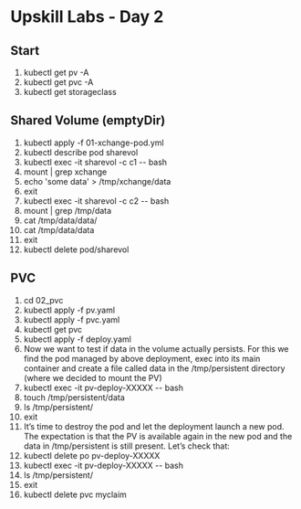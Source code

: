 # Upskill Labs - Day 2

## Start

1. kubectl get pv -A
2. kubectl get pvc -A
3. kubectl get storageclass

## Shared Volume (emptyDir)

1. kubectl apply -f 01-xchange-pod.yml
2. kubectl describe pod sharevol
3. kubectl exec -it sharevol -c c1 -- bash
4. mount | grep xchange
5. echo 'some data' > /tmp/xchange/data
6. exit
7. kubectl exec -it sharevol -c c2 -- bash
8. mount | grep /tmp/data
9. cat /tmp/data/data/
10. cat /tmp/data/data
11. exit
12. kubectl delete pod/sharevol

## PVC

1. cd 02_pvc
2. kubectl apply -f pv.yaml
3. kubectl apply -f pvc.yaml
4. kubectl get pvc
5. kubectl apply -f deploy.yaml
6. Now we want to test if data in the volume actually persists. For this we find the pod managed by above deployment, exec into its main container and create a file called data in the /tmp/persistent directory (where we decided to mount the PV)
7. kubectl exec -it pv-deploy-XXXXX -- bash
8. touch /tmp/persistent/data
9. ls /tmp/persistent/
10. exit
11. It’s time to destroy the pod and let the deployment launch a new pod. The expectation is that the PV is available again in the new pod and the data in /tmp/persistent is still present. Let’s check that:
12. kubectl delete po pv-deploy-XXXXX
13. kubectl exec -it pv-deploy-XXXXX -- bash
14. ls /tmp/persistent/
15. exit
16. kubectl delete pvc myclaim

